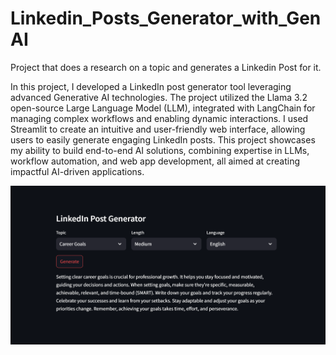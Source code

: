 # Linkedin_Posts_Generator_with_GenAI
Project that does a research on a topic and generates a Linkedin Post for it.

In this project, I developed a LinkedIn post generator tool leveraging advanced Generative AI technologies. The project utilized the Llama 3.2 open-source Large Language Model (LLM), integrated with LangChain for managing complex workflows and enabling dynamic interactions. I used Streamlit to create an intuitive and user-friendly web interface, allowing users to easily generate engaging LinkedIn posts.
This project showcases my ability to build end-to-end AI solutions, combining expertise in LLMs, workflow automation, and web app development, all aimed at creating impactful AI-driven applications.

<img src="images/1.png" alt="Project User Interface" width="1000" />
